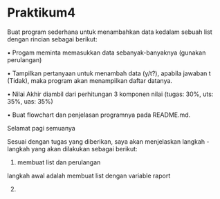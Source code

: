 # Praktikum4

Buat program sederhana untuk menambahkan data kedalam sebuah list dengan rincian sebagai berikut:

• Progam meminta memasukkan data sebanyak-banyaknya (gunakan perulangan)

• Tampilkan pertanyaan untuk menambah data (y/t?), apabila jawaban t (Tidak), maka program akan menampilkan daftar datanya. 

• Nilai Akhir diambil dari perhitungan 3 komponen nilai (tugas: 30%, uts: 35%, uas: 35%)

• Buat flowchart dan penjelasan programnya pada README.md.

Selamat pagi semuanya

Sesuai dengan tugas yang diberikan, saya akan menjelaskan langkah - langkah yang akan dilakukan sebagai berikut:

1. membuat list dan perulangan

langkah awal adalah membuat list dengan variable raport


2. 
